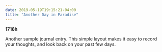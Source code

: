 ```yaml
---
date: 2019-05-19T19:15:21-04:00
title: "Another Day in Paradise"
---
```


**1718h** <!--META-->

Another sample journal entry. This simple layout makes it easy to record your thoughts, and look back on your past few days.